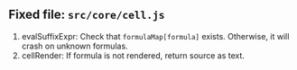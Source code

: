 ## Fixed file: `src/core/cell.js`

1) evalSuffixExpr: Check that `formulaMap[formula]` exists. Otherwise, it
   will crash on unknown formulas.
2) cellRender: If formula is not rendered, return source as text.
